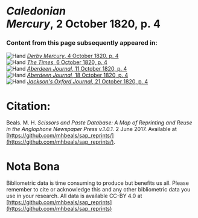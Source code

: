 # *Caledonian Mercury*, 2 October 1820, p. 4  
  
### Content from this page subsequently appeared in:  
![Hand](http://scissorsandpaste.net/wp-content/uploads/2017/06/smallhandpointer.png) [*Derby Mercury*, 4 October 1820, p. 4](https://mhbeals.github.io/sap_html/Derby-Mercury/Derby-Mercury-4-October-1820-p-4)  
![Hand](http://scissorsandpaste.net/wp-content/uploads/2017/06/smallhandpointer.png) [*The Times*, 6 October 1820, p. 4](https://mhbeals.github.io/sap_html/The-Times/The-Times-6-October-1820-p-4)  
![Hand](http://scissorsandpaste.net/wp-content/uploads/2017/06/smallhandpointer.png) [*Aberdeen Journal*, 11 October 1820, p. 4](https://mhbeals.github.io/sap_html/Aberdeen-Journal/Aberdeen-Journal-11-October-1820-p-4)  
![Hand](http://scissorsandpaste.net/wp-content/uploads/2017/06/smallhandpointer.png) [*Aberdeen Journal*, 18 October 1820, p. 4](https://mhbeals.github.io/sap_html/Aberdeen-Journal/Aberdeen-Journal-18-October-1820-p-4)  
![Hand](http://scissorsandpaste.net/wp-content/uploads/2017/06/smallhandpointer.png) [*Jackson's Oxford Journal*, 21 October 1820, p. 4](https://mhbeals.github.io/sap_html/Jackson's-Oxford-Journal/Jackson's-Oxford-Journal-21-October-1820-p-4)  


# Citation: 

Beals. M. H. *Scissors and Paste Database: A Map of Reprinting and Reuse in the Anglophone Newspaper Press v.1.0.1.* 2 June 2017. Available at [https://github.com/mhbeals/sap_reprints/](https://github.com/mhbeals/sap_reprints/). 

# Nota Bona

Bibliometric data is time consuming to produce but benefits us all. Please remember to cite or acknowledge this and any other bibliometric data you use in your research. All data is available CC-BY 4.0 at [https://github.com/mhbeals/sap_reprints](https://github.com/mhbeals/sap_reprints)